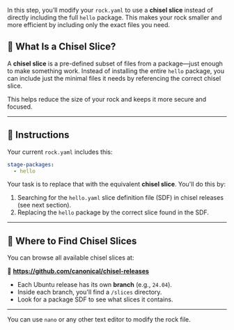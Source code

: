 In this step, you’ll modify your `rock.yaml` to use a **chisel slice** instead of directly including the full `hello` package. This makes your rock smaller and more efficient by including only the exact files you need.

## 🧱 What Is a Chisel Slice?

A **chisel slice** is a pre-defined subset of files from a package—just enough to make something work. Instead of installing the entire `hello` package, you can include just the minimal files it needs by referencing the correct chisel slice.

This helps reduce the size of your rock and keeps it more secure and focused.

---

## 📝 Instructions

Your current `rock.yaml` includes this:

```yaml
stage-packages:
  - hello
```

Your task is to replace that with the equivalent **chisel slice**. You'll do this by:

1. Searching for the `hello.yaml` slice definition file (SDF) in chisel releases (see next section).
2. Replacing the `hello` package by the correct slice found in the SDF.

---

## 🧰 Where to Find Chisel Slices

You can browse all available chisel slices at:

📂 **https://github.com/canonical/chisel-releases**

- Each Ubuntu release has its own **branch** (e.g., `24.04`).
- Inside each branch, you'll find a `/slices` directory.
- Look for a package SDF to see what slices it contains.

---

You can use `nano` or any other text editor to modify the rock file.
